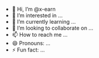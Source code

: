 - 👋 Hi, I’m @x-earn
- 👀 I’m interested in ...
- 🌱 I’m currently learning ...
- 💞️ I’m looking to collaborate on ...
- 📫 How to reach me ...
- 😄 Pronouns: ...
- ⚡ Fun fact: ...

<!---
x-earn/x-earn is a ✨ special ✨ repository because its `README.md` (this file) appears on your GitHub profile.
You can click the Preview link to take a look at your changes.
--->
